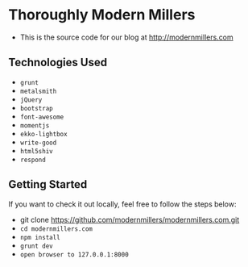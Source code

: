 # Thoroughly Modern Millers

- This is the source code for our blog at http://modernmillers.com

## Technologies Used

- `grunt`
- `metalsmith`
- `jQuery`
- `bootstrap`
- `font-awesome`
- `momentjs`
- `ekko-lightbox`
- `write-good`
- `html5shiv`
- `respond`

## Getting Started

If you want to check it out locally, feel free to follow the steps below:

- git clone https://github.com/modernmillers/modernmillers.com.git
- `cd modernmillers.com`
- `npm install`
- `grunt dev`
- `open browser to 127.0.0.1:8000`